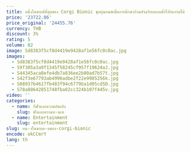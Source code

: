 ```yaml
---
title: หนึ่งในขายดีที่สุดของ Corgi Bionic ชุดหุ่นยนต์เพื่อการศึกษาก้านอัจฉริยะแบบตั้งโปรแกรมได้
price: '23722.06'
price_original: '24455.76'
currency: THB
discount: 3%
rating: 5
volume: 82
image: Sd8383f5cf8d4419e9428af1e56fc0c0ac.jpg
images:
  - Sd8383f5cf8d4419e9428af1e56fc0c0ac.jpg
  - S9f305a3a9f1345f58245cf957f19624aJ.jpg
  - S44345aca8efe4db7a836ee2b80ad7b57t.jpg
  - S42f3e67793ab4996adbe2f22e9985256k.jpg
  - S08937b4617fb483f94c6779ba1d05cd5D.jpg
  - S78a88642851748fba82cc324b107f445v.jpg
video: ''
categories:
  - name: กีฬาและความบันเทิง
    slug: ฬาและความบ-นเท
  - name: Entertainment
    slug: entertainment
slug: หน-งในขายด-ดของ-corgi-bionic
encode: okCCmrY
lang: th
---
```

  